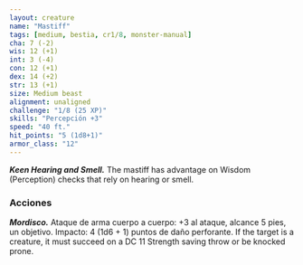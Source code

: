 ```yaml
---
layout: creature
name: "Mastiff"
tags: [medium, bestia, cr1/8, monster-manual]
cha: 7 (-2)
wis: 12 (+1)
int: 3 (-4)
con: 12 (+1)
dex: 14 (+2)
str: 13 (+1)
size: Medium beast
alignment: unaligned
challenge: "1/8 (25 XP)"
skills: "Percepción +3"
speed: "40 ft."
hit_points: "5 (1d8+1)"
armor_class: "12"
---
```


***Keen Hearing and Smell.*** The mastiff has advantage on Wisdom (Perception) checks that rely on hearing or smell.

### Acciones

***Mordisco.*** Ataque de arma cuerpo a cuerpo: +3 al ataque, alcance 5 pies, un objetivo. Impacto: 4 (1d6 + 1) puntos de daño perforante. If the target is a creature, it must succeed on a DC 11 Strength saving throw or be knocked prone.